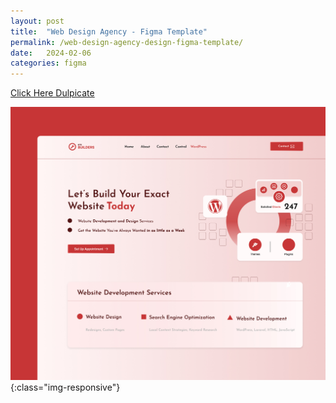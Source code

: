 ```yaml
---
layout: post
title:  "Web Design Agency - Figma Template"
permalink: /web-design-agency-design-figma-template/
date:   2024-02-06
categories: figma
---
```



<a class="button" href="https://www.roobenweb.com/web-design-agency-design-figma-template/" target=”_blank”>Click Here Dulpicate</a>

![image-title-here](\assets\img\website-deisgn-agency-landing-page.jpg){:class="img-responsive"}
